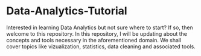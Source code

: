 # Data-Analytics-Tutorial
Interested in learning Data Analytics but not sure where to start? If so, then welcome to this repository. In this repository, I will be updating about the concepts and tools necessary in the aforementioned domain. We shall cover topics like vizualization, statistics, data cleaning and associated tools.

